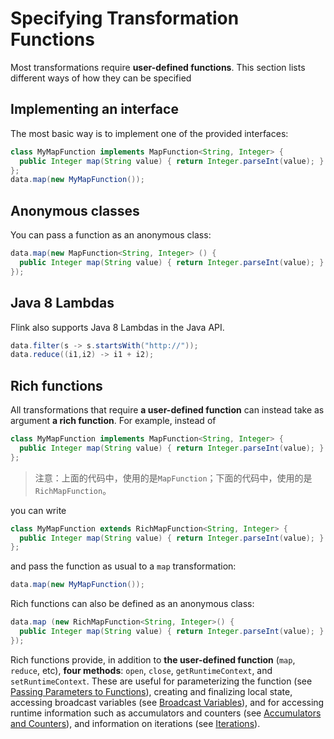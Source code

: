# Specifying Transformation Functions

Most transformations require **user-defined functions**. This section lists different ways of how they can be specified

## Implementing an interface

The most basic way is to implement one of the provided interfaces:

```java
class MyMapFunction implements MapFunction<String, Integer> {
  public Integer map(String value) { return Integer.parseInt(value); }
};
data.map(new MyMapFunction());
```

## Anonymous classes

You can pass a function as an anonymous class:

```java
data.map(new MapFunction<String, Integer> () {
  public Integer map(String value) { return Integer.parseInt(value); }
});
```

## Java 8 Lambdas

Flink also supports Java 8 Lambdas in the Java API.

```java
data.filter(s -> s.startsWith("http://"));
data.reduce((i1,i2) -> i1 + i2);
```

## Rich functions

All transformations that require **a user-defined function** can instead take as argument **a rich function**. For example, instead of

```java
class MyMapFunction implements MapFunction<String, Integer> {
  public Integer map(String value) { return Integer.parseInt(value); }
};
```

> 注意：上面的代码中，使用的是`MapFunction`；下面的代码中，使用的是`RichMapFunction`。

you can write

```java
class MyMapFunction extends RichMapFunction<String, Integer> {
  public Integer map(String value) { return Integer.parseInt(value); }
};
```

and pass the function as usual to a `map` transformation:

```java
data.map(new MyMapFunction());
```

Rich functions can also be defined as an anonymous class:

```java
data.map (new RichMapFunction<String, Integer>() {
  public Integer map(String value) { return Integer.parseInt(value); }
});
```

Rich functions provide, in addition to **the user-defined function** (`map`, `reduce`, etc), **four methods**: `open`, `close`, `getRuntimeContext`, and `setRuntimeContext`. These are useful for parameterizing the function (see [Passing Parameters to Functions](https://ci.apache.org/projects/flink/flink-docs-release-1.7/dev/batch/index.html#passing-parameters-to-functions)), creating and finalizing local state, accessing broadcast variables (see [Broadcast Variables](https://ci.apache.org/projects/flink/flink-docs-release-1.7/dev/batch/index.html#broadcast-variables)), and for accessing runtime information such as accumulators and counters (see [Accumulators and Counters](https://ci.apache.org/projects/flink/flink-docs-release-1.7/dev/api_concepts.html#accumulators--counters)), and information on iterations (see [Iterations](https://ci.apache.org/projects/flink/flink-docs-release-1.7/dev/batch/iterations.html)).

